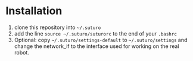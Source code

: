 # Installation

1. clone this repository into `~/.suturo`
2. add the line `source ~/.suturo/suturorc` to the end of your `.bashrc`
3. Optional: copy `~/.suturo/settings-default` to `~/.suturo/settings` and change the network_if to the interface used for working on the real robot.
